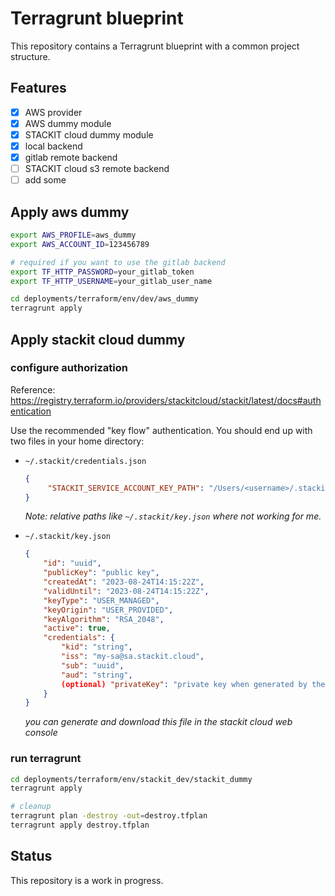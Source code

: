 # Terragrunt blueprint
This repository contains a Terragrunt blueprint with a common project structure.

## Features
- [x] AWS provider
- [x] AWS dummy module
- [x] STACKIT cloud dummy module
- [x] local backend
- [x] gitlab remote backend
- [ ] STACKIT cloud s3 remote backend
- [ ] add some

## Apply aws dummy
```bash
export AWS_PROFILE=aws_dummy
export AWS_ACCOUNT_ID=123456789

# required if you want to use the gitlab backend
export TF_HTTP_PASSWORD=your_gitlab_token
export TF_HTTP_USERNAME=your_gitlab_user_name

cd deployments/terraform/env/dev/aws_dummy
terragrunt apply
```

## Apply stackit cloud dummy
### configure authorization
Reference: https://registry.terraform.io/providers/stackitcloud/stackit/latest/docs#authentication

Use the recommended "key flow" authentication. You should end up with two files in your home directory:

- `~/.stackit/credentials.json`
    ```json
    {
         "STACKIT_SERVICE_ACCOUNT_KEY_PATH": "/Users/<username>/.stackit/key.json"
    }
    ```
    _Note: relative paths like `~/.stackit/key.json` where not working for me._

- `~/.stackit/key.json`
  ```json
  {
      "id": "uuid",
      "publicKey": "public key",
      "createdAt": "2023-08-24T14:15:22Z",
      "validUntil": "2023-08-24T14:15:22Z",
      "keyType": "USER_MANAGED",
      "keyOrigin": "USER_PROVIDED",
      "keyAlgorithm": "RSA_2048",
      "active": true,
      "credentials": {
          "kid": "string",
          "iss": "my-sa@sa.stackit.cloud",
          "sub": "uuid",
          "aud": "string",
          (optional) "privateKey": "private key when generated by the SA service"
      }
  }
  ```
  _you can generate and download this file in the stackit cloud web console_

### run terragrunt
```bash
cd deployments/terraform/env/stackit_dev/stackit_dummy
terragrunt apply

# cleanup
terragrunt plan -destroy -out=destroy.tfplan
terragrunt apply destroy.tfplan
```

## Status
This repository is a work in progress.